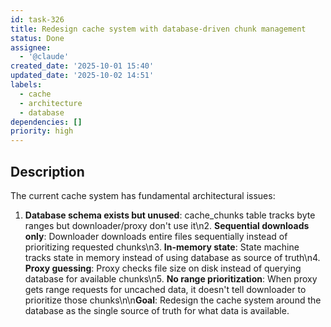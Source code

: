 ```yaml
---
id: task-326
title: Redesign cache system with database-driven chunk management
status: Done
assignee:
  - '@claude'
created_date: '2025-10-01 15:40'
updated_date: '2025-10-02 14:51'
labels:
  - cache
  - architecture
  - database
dependencies: []
priority: high
---
```


## Description

The current cache system has fundamental architectural issues:

1. **Database schema exists but unused**: cache_chunks table tracks byte ranges but downloader/proxy don't use it\n2. **Sequential downloads only**: Downloader downloads entire files sequentially instead of prioritizing requested chunks\n3. **In-memory state**: State machine tracks state in memory instead of using database as source of truth\n4. **Proxy guessing**: Proxy checks file size on disk instead of querying database for available chunks\n5. **No range prioritization**: When proxy gets range requests for uncached data, it doesn't tell downloader to prioritize those chunks\n\n**Goal**: Redesign the cache system around the database as the single source of truth for what data is available.
